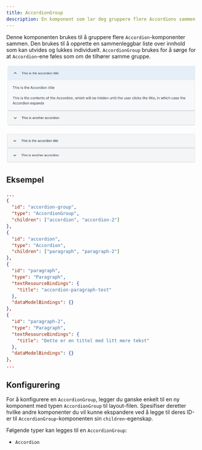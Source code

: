 ```yaml
---
title: AccordionGroup
description: En komponent som lar deg gruppere flere Accordions sammen
---
```


Denne komponenten brukes til å gruppere flere `Accordion`-komponenter sammen.
Den brukes til å opprette en sammenleggbar liste over innhold som kan utvides og lukkes individuelt.
`AccordionGroup` brukes for å sørge for at `Accordion`-ene føles som om de tilhører samme gruppe.

![Accordion](accordion-group-open.png "En åpen AccordionGroup hvor en av Accordion-ene er åpen")

![Accordion](accordion-group-closed.png "Samme AccordionGroup i lukket tilstand")

## Eksempel

```json
...
{
  "id": "accordion-group",
  "type": "AccordionGroup",
  "children": ["accordion", "accordion-2"]
},
{
  "id": "accordion",
  "type": "Accordion",
  "children": ["paragraph", "paragraph-2"]
},
{
  "id": "paragraph",
  "type": "Paragraph",
  "textResourceBindings": {
    "title": "accordion-paragraph-test"
  },
  "dataModelBindings": {}
},
{
  "id": "paragraph-2", 
  "type": "Paragraph",
  "textResourceBindings": {
    "title": "Dette er en tittel med litt mere tekst"
  },
  "dataModelBindings": {}
},
...
```

## Konfigurering

For å konfigurere en `AccordionGroup`, legger du ganske enkelt til en ny komponent med typen
`AccordionGroup` til layout-filen. Spesifiser deretter hvilke andre komponenter du vil
kunne ekspandere ved å legge til deres ID-er til `AccordionGroup`-komponenten sin `children`-egenskap.

Følgende typer kan legges til en `AccordionGroup`:
- `Accordion`
